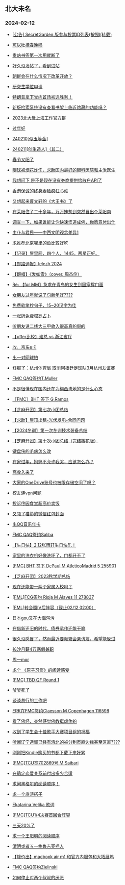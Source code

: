 ## 北大未名 
### 2024-02-12

+ [[公告] SecretGarden 版参与投票ID列表(按照I(转载)](https://bbs.pku.edu.cn/v2/post-read.php?bid=1&threadid=18747334)

+ [可以吐槽春晚吗](https://bbs.pku.edu.cn/v2/post-read.php?bid=890&threadid=18747085)

+ [贵站书签第一次用就断了](https://bbs.pku.edu.cn/v2/post-read.php?bid=162&threadid=18747338)

+ [好久没发帖了，看到进站](https://bbs.pku.edu.cn/v2/post-read.php?bid=130&threadid=18734760)

+ [朝鲜会在什么情况下改革开放？](https://bbs.pku.edu.cn/v2/post-read.php?bid=155&threadid=18747141)

+ [研究生学位申请](https://bbs.pku.edu.cn/v2/post-read.php?bid=138&threadid=18747328)

+ [特朗普拿下党内首场初选胜利！](https://bbs.pku.edu.cn/v2/post-read.php?bid=155&threadid=18740278)

+ [新版检索系统没有查看书架上临近馆藏的功能吗？](https://bbs.pku.edu.cn/v2/post-read.php?bid=25&threadid=18747395)

+ [2023北大赴上海工作官方群](https://bbs.pku.edu.cn/v2/post-read.php?bid=472&threadid=18573173)

+ [过年好](https://bbs.pku.edu.cn/v2/post-read.php?bid=468&threadid=18747122)

+ [240210[似玉等金]](https://bbs.pku.edu.cn/v2/post-read.php?bid=104&threadid=18747307)

+ [240211[创生造人]（其二）](https://bbs.pku.edu.cn/v2/post-read.php?bid=104&threadid=18747314)

+ [春节又阳了](https://bbs.pku.edu.cn/v2/post-read.php?bid=244&threadid=18747312)

+ [眼球被烟花炸伤，求助国内最好的眼科医院和主治医生](https://bbs.pku.edu.cn/v2/post-read.php?bid=244&threadid=18747221)

+ [我想问下 是不是现在没有券商提供给散户API了](https://bbs.pku.edu.cn/v2/post-read.php?bid=249&threadid=18747378)

+ [香港保诚的终身寿险疯狂心动](https://bbs.pku.edu.cn/v2/post-read.php?bid=249&threadid=18744949)

+ [又想起来曹文轩的《大王书》了](https://bbs.pku.edu.cn/v2/post-read.php?bid=218&threadid=18747082)

+ [在莱阳住了二十多年，万万妹想到突然冒出个莱阳南](https://bbs.pku.edu.cn/v2/post-read.php?bid=647&threadid=18747389)

+ [调查一下，如果谁能让你快速悟道成佛，你愿意付出什](https://bbs.pku.edu.cn/v2/post-read.php?bid=10&threadid=18739343)

+ [主仆与君民——中西文明观念差异1](https://bbs.pku.edu.cn/v2/post-read.php?bid=10&threadid=18746266)

+ [求推荐北京哪里的鱼比较好吃](https://bbs.pku.edu.cn/v2/post-read.php?bid=90&threadid=18722769)

+ [【记录】屋里厢，四个人，1445，两星正好。](https://bbs.pku.edu.cn/v2/post-read.php?bid=90&threadid=18667701)

+ [【邮路通报】lelezh 2024](https://bbs.pku.edu.cn/v2/post-read.php?bid=1367&threadid=18747369)

+ [【翻唱】《发如雪》（cover. 周杰伦）](https://bbs.pku.edu.cn/v2/post-read.php?bid=79&threadid=18747329)

+ [Re: 【for MM】急求在青岛的女生到回家撑门面](https://bbs.pku.edu.cn/v2/post-read.php?bid=167&threadid=18747368)

+ [女朋友过年就说了句新年好????](https://bbs.pku.edu.cn/v2/post-read.php?bid=36&threadid=18747155)

+ [免费软笔抄句子，15~20汉字为佳](https://bbs.pku.edu.cn/v2/post-read.php?bid=103&threadid=18747149)

+ [一张牌免费塔罗占卜](https://bbs.pku.edu.cn/v2/post-read.php?bid=103&threadid=18009142)

+ [听朋友说二线大三甲收入很高真的假的](https://bbs.pku.edu.cn/v2/post-read.php?bid=99&threadid=18747230)

+ [【offer比较】建总 vs 浙江省厅](https://bbs.pku.edu.cn/v2/post-read.php?bid=99&threadid=18747086)

+ [收，京东e卡](https://bbs.pku.edu.cn/v2/post-read.php?bid=71&threadid=18747397)

+ [出一对网球拍](https://bbs.pku.edu.cn/v2/post-read.php?bid=71&threadid=18666012)

+ [舒服了：杭州体育局 取消阿根廷足球队3月杭州友谊赛](https://bbs.pku.edu.cn/v2/post-read.php?bid=93&threadid=18747091)

+ [FMC QAQ签约T.Muller](https://bbs.pku.edu.cn/v2/post-read.php?bid=519&threadid=18747367)

+ [不是很懂现在国内还在为梅西洗地的是什么心态](https://bbs.pku.edu.cn/v2/post-read.php?bid=93&threadid=18747337)

+ [［FMC］BHT 签下 G.Ramos](https://bbs.pku.edu.cn/v2/post-read.php?bid=519&threadid=18747348)

+ [【芝麻开团】第七次小团总结](https://bbs.pku.edu.cn/v2/post-read.php?bid=696&threadid=18706176)

+ [【求助】屋顶出租-光伏发电-合同问题](https://bbs.pku.edu.cn/v2/post-read.php?bid=301&threadid=18744549)

+ [【2024冬训】第一次冬训技术装备总结](https://bbs.pku.edu.cn/v2/post-read.php?bid=224&threadid=18747284)

+ [【芝麻开团】第十次小团总结（完结撒花版）](https://bbs.pku.edu.cn/v2/post-read.php?bid=696&threadid=18747171)

+ [键盘侠的毛病怎么改](https://bbs.pku.edu.cn/v2/post-read.php?bid=690&threadid=18747377)

+ [在家过年，妈妈不允许我哭，应该怎么办？](https://bbs.pku.edu.cn/v2/post-read.php?bid=690&threadid=18746913)

+ [高收入来了](https://bbs.pku.edu.cn/v2/post-read.php?bid=543&threadid=18747065)

+ [大家的OneDrive账号也被限存储空间了吗？](https://bbs.pku.edu.cn/v2/post-read.php?bid=668&threadid=18747058)

+ [校友连vpn问题](https://bbs.pku.edu.cn/v2/post-read.php?bid=668&threadid=18746335)

+ [投诉佟园食堂超高价卖饭](https://bbs.pku.edu.cn/v2/post-read.php?bid=438&threadid=18747159)

+ [又领了猫协的微信红包封面](https://bbs.pku.edu.cn/v2/post-read.php?bid=97&threadid=18747179)

+ [出QQ音乐年卡](https://bbs.pku.edu.cn/v2/post-read.php?bid=71&threadid=18747435)

+ [FMC QAQ签约Saliba](https://bbs.pku.edu.cn/v2/post-read.php?bid=519&threadid=18747440)

+ [【生日帖】2.12张雨轩生日快乐！](https://bbs.pku.edu.cn/v2/post-read.php?bid=224&threadid=18747434)

+ [家里的洗衣机好像洗坏了，门都开不了](https://bbs.pku.edu.cn/v2/post-read.php?bid=176&threadid=18747324)

+ [[FMC] BHT 签下 DePaul M AtleticoMadrid 5 255901](https://bbs.pku.edu.cn/v2/post-read.php?bid=519&threadid=18747444)

+ [【芝麻开团】2023秋学期总结](https://bbs.pku.edu.cn/v2/post-read.php?bid=696&threadid=18747446)

+ [现在还能带一两个家属入校吗？](https://bbs.pku.edu.cn/v2/post-read.php?bid=1431&threadid=18747188)

+ [[FML]FCG签约 Rioja M Alaves 11 278837](https://bbs.pku.edu.cn/v2/post-read.php?bid=519&threadid=18747245)

+ [[FML]转会窗IV后阵容（截止02/12 02:00）](https://bbs.pku.edu.cn/v2/post-read.php?bid=519&threadid=18747451)

+ [日本gou又在大海泻污](https://bbs.pku.edu.cn/v2/post-read.php?bid=155&threadid=18747447)

+ [在借新还旧的时代，债券承作还能干嘛](https://bbs.pku.edu.cn/v2/post-read.php?bid=99&threadid=18747396)

+ [很久没感冒了，然而最近要频繁会亲访友，希望能躲过](https://bbs.pku.edu.cn/v2/post-read.php?bid=244&threadid=18747394)

+ [长沙月薪4万寒假兼职](https://bbs.pku.edu.cn/v2/post-read.php?bid=845&threadid=18747456)

+ [周一mor](https://bbs.pku.edu.cn/v2/post-read.php?bid=468&threadid=18747464)

+ [求个 《原子习惯》的阅读感受](https://bbs.pku.edu.cn/v2/post-read.php?bid=53&threadid=18747463)

+ [[FMC] TBD QF Round 1](https://bbs.pku.edu.cn/v2/post-read.php?bid=519&threadid=18747459)

+ [爷爷死了](https://bbs.pku.edu.cn/v2/post-read.php?bid=690&threadid=18747399)

+ [谈谈总行的工作吧](https://bbs.pku.edu.cn/v2/post-read.php?bid=99&threadid=18321878)

+ [ERK在FMC签约Claesson M Copenhagen 116598](https://bbs.pku.edu.cn/v2/post-read.php?bid=519&threadid=18747457)

+ [看了佛经，突然感觉佛教挺虚伪的](https://bbs.pku.edu.cn/v2/post-read.php?bid=10&threadid=18745982)

+ [收到了学生会十佳歌手大赛项目组的祝福](https://bbs.pku.edu.cn/v2/post-read.php?bid=79&threadid=18747081)

+ [听闻辽宁选调已经有清北的被分到市直边缘甚至区直????](https://bbs.pku.edu.cn/v2/post-read.php?bid=99&threadid=18746993)

+ [刚刚把Kindle购买的书都下载下来好累](https://bbs.pku.edu.cn/v2/post-read.php?bid=53&threadid=18747484)

+ [[FMC]TCU签702869号 M Saibari](https://bbs.pku.edu.cn/v2/post-read.php?bid=519&threadid=18747485)

+ [在确定恋爱关系前付出多少合适](https://bbs.pku.edu.cn/v2/post-read.php?bid=690&threadid=18747482)

+ [求问黑格尔的阅读顺序！](https://bbs.pku.edu.cn/v2/post-read.php?bid=53&threadid=18746369)

+ [求一个旅游搭子](https://bbs.pku.edu.cn/v2/post-read.php?bid=94&threadid=18741969)

+ [Ekatarina Velika 歌词](https://bbs.pku.edu.cn/v2/post-read.php?bid=211&threadid=18746115)

+ [[FMC]TCU1/4决赛首回合阵容](https://bbs.pku.edu.cn/v2/post-read.php?bid=519&threadid=18747486)

+ [三天20%了](https://bbs.pku.edu.cn/v2/post-read.php?bid=249&threadid=18746535)

+ [求一个王阳明的阅读顺序](https://bbs.pku.edu.cn/v2/post-read.php?bid=53&threadid=18735197)

+ [清明或者五一格鲁吉亚摇人](https://bbs.pku.edu.cn/v2/post-read.php?bid=94&threadid=18747491)

+ [【降价出】macbook air m1 和官方内胆包和大拓展坞](https://bbs.pku.edu.cn/v2/post-read.php?bid=71&threadid=18739935)

+ [FMC QAQ签约Zielinski](https://bbs.pku.edu.cn/v2/post-read.php?bid=519&threadid=18747495)

+ [如何停止对两个叔叔的厌恶](https://bbs.pku.edu.cn/v2/post-read.php?bid=690&threadid=18747490)

